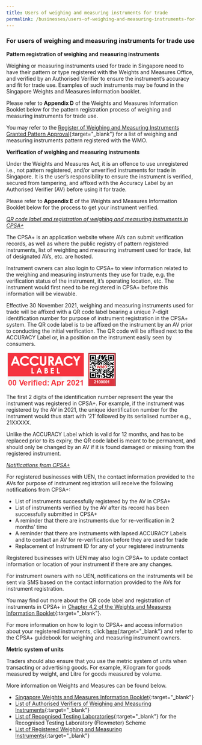 ```yaml
---
title: Users of weighing and measuring instruments for trade
permalink: /businesses/users-of-weighing-and-measuring-instruments-for-trade-use
---
```

### For users of weighing and measuring instruments for trade use


**Pattern registration of weighing and measuring instruments**

Weighing or measuring instruments used for trade in Singapore need to have their pattern or type registered with the Weights and Measures Office, and verified by an Authorised Verifier to ensure the instrument’s accuracy and fit for trade use. Examples of such instruments may be found in the Singapore Weights and Measures information booklet. 

Please refer to **Appendix D** of the Weights and Measures Information Booklet below for the pattern registration process of weighing and measuring instruments for trade use.

You may refer to the [Register of Weighing and Measuring Instruments Granted Pattern Approval](https://www.cpsaplus.gov.sg/Home/RegistryOfRegisteredSuppliersAndPatternApproval){:target="_blank"} for a list of weighing and measuring instruments pattern registered with the WMO.

**Verification of weighing and measuring instruments**

Under the Weights and Measures Act, it is an offence to use unregistered i.e., not pattern registered, and/or unverified instruments for trade in Singapore. It is the user’s responsibility to ensure the instrument is verified, secured from tampering, and affixed with the Accuracy Label by an Authorised Verifier (AV) before using it for trade. 

Please refer to **Appendix E** of the Weights and Measures Information Booklet below for the process to get your instrument verified. 

<i><u>QR code label and registration of weighing and measuring instruments in CPSA+</u></i>

The CPSA+ is an application website where AVs can submit verification records, as well as where the public registry of pattern registered instruments, list of weighting and measuring instrument used for trade, list of designated AVs, etc. are hosted. 

Instrument owners can also login to CPSA+ to view information related to the weighing and measuring instruments they use for trade, e.g. the verification status of the instrument, it’s operating location, etc. The instrument would first need to be registered in CPSA+ before this information will be viewable.  

Effective 30 November 2021, weighing and measuring instruments used for trade will be affixed with a QR code label bearing a unique 7-digit identification number for purpose of instrument registration in the CPSA+ system. The QR code label is to be affixed on the instrument by an AV prior to conducting the initial verification. The QR code will be affixed next to the ACCURACY Label or, in a position on the instrument easily seen by consumers.

<img src="/images/al-and-qr-label.png" alt="wmo-qr-code-label" style="width:295px;height:93px;">

The first 2 digits of the identification number represent the year the instrument was registered in CPSA+. For example, if the instrument was registered by the AV in 2021, the unique identification number for the instrument would thus start with ‘21’ followed by its serialised number e.g., 21XXXXX.

Unlike the ACCURACY Label which is valid for 12 months, and has to be replaced prior to its expiry, the QR code label is meant to be permanent, and should only be changed by an AV if it is found damaged or missing from the registered instrument.

<i><u>Notifications from CPSA+</u></i>

For registered businesses with UEN, the contact information provided to the AVs for purpose of instrument registration will receive the following notifications from CPSA+:

* List of instruments successfully registered by the AV in CPSA+
* List of instruments verified by the AV after its record has been successfully submitted in CPSA+
* A reminder that there are instruments due for re-verification in 2 months’ time
* A reminder that there are instruments with lapsed ACCURACY Labels and to contact an AV for re-verification before they are used for trade
* Replacement of Instrument ID for any of your registered instruments

Registered businesses with UEN may also login CPSA+ to update contact information or location of your instrument if there are any changes. 

For instrument owners with no UEN, notifications on the instruments will be sent via SMS based on the contact information provided to the AVs for instrument registration.

You may find out more about the QR code label and registration of instruments in CPSA+ in [Chapter 4.2 of the Weights and Measures Information Booklet](/files/businesses/wmo_info_booklet.pdf){:target="_blank"}.

For more information on how to login to CPSA+ and access information about your registered instruments, click [here](https://www.cpsaplus.gov.sg){:target="_blank"} and refer to the CPSA+ guidebook for weighing and measuring instrument owners. 

**Metric system of units**

Traders should also ensure that you use the metric system of units when transacting or advertising goods. For example, Kilogram for goods measured by weight, and Litre for goods measured by volume.


More information on Weights and Measures can be found below.

* [Singapore Weights and Measures Information Booklet](/files/businesses/wmo_info_booklet.pdf){:target="_blank"}
* [List of Authorised Verifiers of Weighing and Measuring Instruments](/files/businesses/authorised-verifiers-list.pdf){:target="_blank"}
* [List of Recognised Testing Laboratories](/files/businesses/list_of_rtl.pdf){:target="_blank"} for the Recognised Testing Laboratory (Flowmeter) Scheme
* [List of Registered Weighing and Measuring Instruments](https://www.cpsaplus.gov.sg/Homepage/PublicRegistryInstrumentList){:target="_blank"}